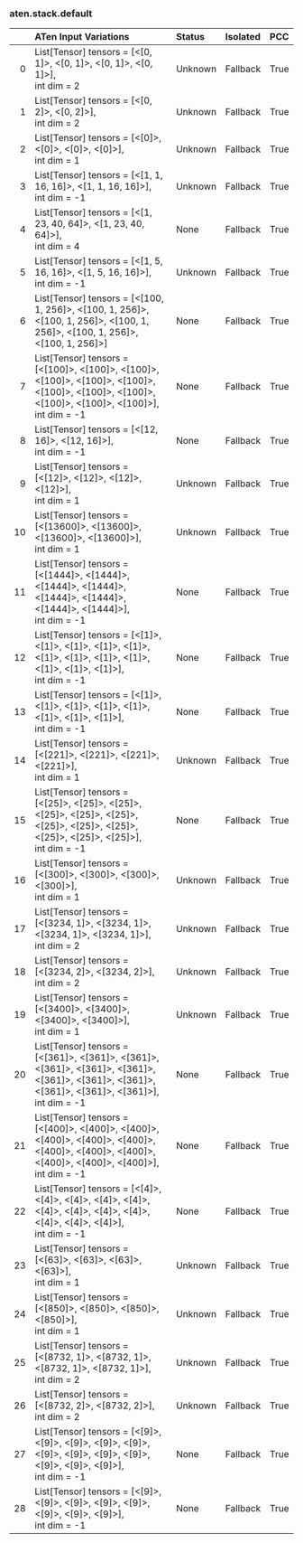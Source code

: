### aten.stack.default
|    | ATen Input Variations                                                                                                                                | Status   | Isolated   | PCC   |
|---:|:-----------------------------------------------------------------------------------------------------------------------------------------------------|:---------|:-----------|:------|
|  0 | List[Tensor] tensors = [<[0, 1]>, <[0, 1]>, <[0, 1]>, <[0, 1]>],<br>int dim = 2                                                                      | Unknown  | Fallback   | True  |
|  1 | List[Tensor] tensors = [<[0, 2]>, <[0, 2]>],<br>int dim = 2                                                                                          | Unknown  | Fallback   | True  |
|  2 | List[Tensor] tensors = [<[0]>, <[0]>, <[0]>, <[0]>],<br>int dim = 1                                                                                  | Unknown  | Fallback   | True  |
|  3 | List[Tensor] tensors = [<[1, 1, 16, 16]>, <[1, 1, 16, 16]>],<br>int dim = -1                                                                         | Unknown  | Fallback   | True  |
|  4 | List[Tensor] tensors = [<[1, 23, 40, 64]>, <[1, 23, 40, 64]>],<br>int dim = 4                                                                        | None     | Fallback   | True  |
|  5 | List[Tensor] tensors = [<[1, 5, 16, 16]>, <[1, 5, 16, 16]>],<br>int dim = -1                                                                         | Unknown  | Fallback   | True  |
|  6 | List[Tensor] tensors = [<[100, 1, 256]>, <[100, 1, 256]>, <[100, 1, 256]>, <[100, 1, 256]>, <[100, 1, 256]>, <[100, 1, 256]>]                        | None     | Fallback   | True  |
|  7 | List[Tensor] tensors = [<[100]>, <[100]>, <[100]>, <[100]>, <[100]>, <[100]>, <[100]>, <[100]>, <[100]>, <[100]>, <[100]>, <[100]>],<br>int dim = -1 | None     | Fallback   | True  |
|  8 | List[Tensor] tensors = [<[12, 16]>, <[12, 16]>],<br>int dim = -1                                                                                     | None     | Fallback   | True  |
|  9 | List[Tensor] tensors = [<[12]>, <[12]>, <[12]>, <[12]>],<br>int dim = 1                                                                              | Unknown  | Fallback   | True  |
| 10 | List[Tensor] tensors = [<[13600]>, <[13600]>, <[13600]>, <[13600]>],<br>int dim = 1                                                                  | Unknown  | Fallback   | True  |
| 11 | List[Tensor] tensors = [<[1444]>, <[1444]>, <[1444]>, <[1444]>, <[1444]>, <[1444]>, <[1444]>, <[1444]>],<br>int dim = -1                             | None     | Fallback   | True  |
| 12 | List[Tensor] tensors = [<[1]>, <[1]>, <[1]>, <[1]>, <[1]>, <[1]>, <[1]>, <[1]>, <[1]>, <[1]>, <[1]>, <[1]>],<br>int dim = -1                         | None     | Fallback   | True  |
| 13 | List[Tensor] tensors = [<[1]>, <[1]>, <[1]>, <[1]>, <[1]>, <[1]>, <[1]>, <[1]>],<br>int dim = -1                                                     | None     | Fallback   | True  |
| 14 | List[Tensor] tensors = [<[221]>, <[221]>, <[221]>, <[221]>],<br>int dim = 1                                                                          | Unknown  | Fallback   | True  |
| 15 | List[Tensor] tensors = [<[25]>, <[25]>, <[25]>, <[25]>, <[25]>, <[25]>, <[25]>, <[25]>, <[25]>, <[25]>, <[25]>, <[25]>],<br>int dim = -1             | None     | Fallback   | True  |
| 16 | List[Tensor] tensors = [<[300]>, <[300]>, <[300]>, <[300]>],<br>int dim = 1                                                                          | Unknown  | Fallback   | True  |
| 17 | List[Tensor] tensors = [<[3234, 1]>, <[3234, 1]>, <[3234, 1]>, <[3234, 1]>],<br>int dim = 2                                                          | Unknown  | Fallback   | True  |
| 18 | List[Tensor] tensors = [<[3234, 2]>, <[3234, 2]>],<br>int dim = 2                                                                                    | Unknown  | Fallback   | True  |
| 19 | List[Tensor] tensors = [<[3400]>, <[3400]>, <[3400]>, <[3400]>],<br>int dim = 1                                                                      | Unknown  | Fallback   | True  |
| 20 | List[Tensor] tensors = [<[361]>, <[361]>, <[361]>, <[361]>, <[361]>, <[361]>, <[361]>, <[361]>, <[361]>, <[361]>, <[361]>, <[361]>],<br>int dim = -1 | None     | Fallback   | True  |
| 21 | List[Tensor] tensors = [<[400]>, <[400]>, <[400]>, <[400]>, <[400]>, <[400]>, <[400]>, <[400]>, <[400]>, <[400]>, <[400]>, <[400]>],<br>int dim = -1 | None     | Fallback   | True  |
| 22 | List[Tensor] tensors = [<[4]>, <[4]>, <[4]>, <[4]>, <[4]>, <[4]>, <[4]>, <[4]>, <[4]>, <[4]>, <[4]>, <[4]>],<br>int dim = -1                         | None     | Fallback   | True  |
| 23 | List[Tensor] tensors = [<[63]>, <[63]>, <[63]>, <[63]>],<br>int dim = 1                                                                              | Unknown  | Fallback   | True  |
| 24 | List[Tensor] tensors = [<[850]>, <[850]>, <[850]>, <[850]>],<br>int dim = 1                                                                          | Unknown  | Fallback   | True  |
| 25 | List[Tensor] tensors = [<[8732, 1]>, <[8732, 1]>, <[8732, 1]>, <[8732, 1]>],<br>int dim = 2                                                          | Unknown  | Fallback   | True  |
| 26 | List[Tensor] tensors = [<[8732, 2]>, <[8732, 2]>],<br>int dim = 2                                                                                    | Unknown  | Fallback   | True  |
| 27 | List[Tensor] tensors = [<[9]>, <[9]>, <[9]>, <[9]>, <[9]>, <[9]>, <[9]>, <[9]>, <[9]>, <[9]>, <[9]>, <[9]>],<br>int dim = -1                         | None     | Fallback   | True  |
| 28 | List[Tensor] tensors = [<[9]>, <[9]>, <[9]>, <[9]>, <[9]>, <[9]>, <[9]>, <[9]>],<br>int dim = -1                                                     | None     | Fallback   | True  |

